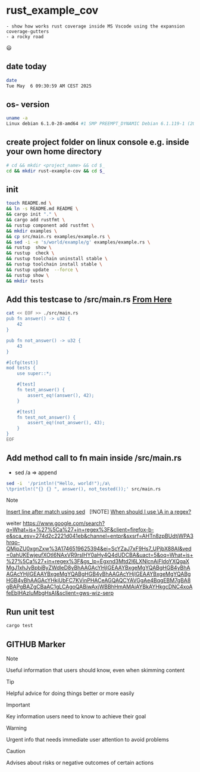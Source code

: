 # rust_example_cov

    - show how works rust coverage inside MS Vscode using the expansion coverage-gutters
    - a rocky road
  :smiley:

## date today

```bash <!-- markdownlint-disable-line code-block-style -->
date
Tue May  6 09:30:59 AM CEST 2025
```

## os- version

```bash <!-- markdownlint-disable-line code-block-style -->
uname -a
Linux debian 6.1.0-28-amd64 #1 SMP PREEMPT_DYNAMIC Debian 6.1.119-1 (2024-11-22) x86_64 GNU/Linux
```

## create project folder on linux console e.g. inside your own home directory

```bash <!-- markdownlint-disable-line code-block-style -->
# cd && mkdir <project_name> && cd $_
cd && mkdir rust-example-cov && cd $_ 
```

## init

```bash <!-- markdownlint-disable-line code-block-style -->
touch README.md \
&& ln -s README.md README \
&& cargo init "." \
&& cargo add rustfmt \
&& rustup component add rustfmt \
&& mkdir examples \
&& cp src/main.rs examples/example.rs \
&& sed -i -e 's/world/example/g' examples/example.rs \
&& rustup  show \
&& rustup  check \
&& rustup toolchain uninstall stable \
&& rustup toolchain install stable \
&& rustup update  --force \
&& rustup show \
&& mkdir tests
```

## Add this testcase to /src/main.rs [From Here](https://stackoverflow.com/questions/22697688/how-to-cat-eof-a-file-containing-code)

```bash <!-- markdownlint-disable-line code-block-style -->
cat << EOF >> ./src/main.rs
pub fn answer() -> u32 {
    42
}

pub fn not_answer() -> u32 {
    43
}

#[cfg(test)]
mod tests {
    use super::*;

    #[test]
    fn test_answer() {
        assert_eq!(answer(), 42);
    }

    #[test]
    fn test_not_answer() {
        assert_eq!(not_answer(), 43);
    }
}
EOF
```

## Add method call to fn main inside /src/main.rs

- sed /a => append

```bash <!-- markdownlint-disable-line code-block-style -->
sed -i  '/println!("Hello, world!");/a\
\tprintln!("{} {} ", answer(), not_tested());' src/main.rs
```

> [!NOTE]
> [Insert line after match using sed](https://stackoverflow.com/questions/15559359/insert-line-after-match-using-sed)
&nbsp;
> [!NOTE]
> [When should I use \A in a regex?](https://stackoverflow.com/questions/2650549/when-should-i-use-a-in-a-regex)

weiter
https://www.google.com/search?q=What+is+%27%5Ca%27+in+regex%3F&client=firefox-b-e&sca_esv=274d2c2221d041eb&channel=entpr&sxsrf=AHTn8zpBUdtjWPA3hrqo-QMjpZU0xgnZxw%3A1746519625394&ei=ScYZaJ7xF9Hs7_UPjbX88AI&ved=0ahUKEwjeufXOtI6NAxVR9rsIHY0aHy4Q4dUDCBA&uact=5&oq=What+is+%27%5Ca%27+in+regex%3F&gs_lp=Egxnd3Mtd2l6LXNlcnAiFldoYXQgaXMgJ1xhJyBpbiByZWdleD8yBhAAGAcYHjIGEAAYBxgeMgYQABgHGB4yBhAAGAcYHjIGEAAYBxgeMgYQABgHGB4yBhAAGAcYHjIGEAAYBxgeMgYQABgHGB4yBhAAGAcYHkjUbFC7KVinPHACeAGQAQCYAVGgAe4BqgEBM7gBA8gBAPgBAZgCBaAC1gLCAgoQABiwAxjWBBhHmAMAiAYBkAYHkgcDNC4xoAfeEbIHAzIuMbgHsAI&sclient=gws-wiz-serp 

## Run unit test

```bash <!-- markdownlint-disable-line code-block-style -->
cargo test
```

## GITHUB Marker

> [!NOTE]
> Useful information that users should know, even when skimming content
<!-- -->
> [!TIP]
> Helpful advice for doing things better or more easily
<!-- -->
> [!IMPORTANT]
> Key information users need to know to achieve their goal
<!-- -->
> [!WARNING]
> Urgent info that needs immediate user attention to avoid problems
<!-- -->
> [!CAUTION]
> Advises about risks or negative outcomes of certain actions

